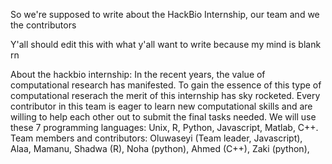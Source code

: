 So we're supposed to write about the HackBio Internship, our team and we the contributors


Y'all should edit this with what y'all want to write because my mind is blank rn

About the hackbio internship: 
In the recent years, the value of computational research has manifested. To gain the essence of this type of computational reserach the merit of this internship has sky rocketed. Every contributor in this team is eager to learn new computational skills and are willing to help each other out to submit the final tasks needed. We will use these 7 programming languages: Unix, R, Python, Javascript, Matlab, C++.
Team members and contributors:
	Oluwaseyi (Team leader, Javascript),
	Alaa,
	Mamanu,
	Shadwa (R),
	Noha (python),
	Ahmed (C++),
	Zaki (python),
